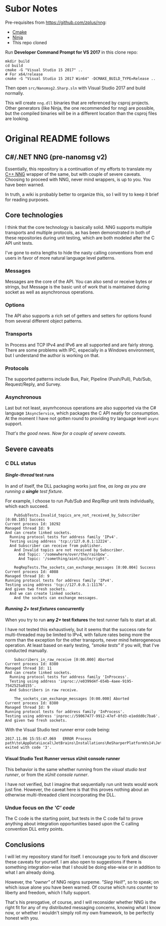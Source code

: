 # Subor Notes

Pre-requisites from https://github.com/zplus/nng:
- [Cmake](https://cmake.org/)
- [Ninja](https://github.com/ninja-build/ninja/releases)
- This repo cloned

Run __Developer Command Prompt for VS 2017__ in this clone repo:
```
mkdir build
cd build
cmake -G "Visual Studio 15 2017" ..
# For x64/release
cmake -G "Visual Studio 15 2017 Win64" -DCMAKE_BUILD_TYPE=Release ..
```

Then open `src/Nanomsg2.Sharp.sln` with Visual Studio 2017 and build normally.

This will create `nng.dll` binaries that are referenced by csproj projects.  Other generators (like Ninja, the one recommended for nng) are possible, but the compiled binaries will be in a different location than the csproj files are looking.



# Original README follows

## C#/.NET NNG (pre-nanomsg v2)

Essentially, this repository is a continuation of my efforts to translate my [C++ NNG](http://github.com/mwpowellhtx/nngcpp/) wrapper of the same, but with couple of severe caveats. Choosing to proceed with NNG, never mind wrappers, is up to you. You have been warned.

In truth, a wiki is probably better to organize this, so I will try to keep it brief for reading purposes.

## Core technologies

I think that the core technology is basically solid. NNG supports multiple transports and multiple protocols, as has been demonstrated in both of these repositories during unit testing, which are both modeled after the C API unit tests.

I've gone to extra lengths to hide the nasty calling conventions from end users in favor of more natural language level patterns.

### Messages

Messages are the core of the API. You can also send or receive bytes or strings, but Message is the basic unit of work that is maintained during socket as well as asynchronous operations.

### Options

The API also supports a rich set of getters and setters for options found from several different object patterns.

### Transports

In Process and TCP IPv4 and IPv6 are all supported and are fairly strong. There are some problems with IPC, especially in a Windows environment, but I understand the author is working on that.

### Protocols

The supported patterns include Bus, Pair, Pipeline (Push/Pull), Pub/Sub, Request/Reply, and Survey.

### Asynchronous

Last but not least, asynrhconous operations are also supported via the C# language ``IAsyncService``, which packages the C API neatly for consumption. At the moment I have not gotten round to providing try language level ``async`` support.

*That's the good news. Now for a couple of severe caveats.*

## Severe caveats

### C DLL status

#### ***Single-thread*** test runs

In and of itself, the DLL packaging works just fine, *as long as you are running a **single** test fixture*.

For example, I choose to run *Pub/Sub* and *Req/Rep* unit tests individually, which each succeed.

```
    PubSubTests.Invalid_topics_are_not_received_by_Subscriber [0:00.185] Success
Current process Id: 10292
Managed thread Id: 9
And can create linked sockets.
  Running protocol tests for address family 'IPv4'.
  Testing using address 'tcp://127.0.0.1:12224'.
  And Subscriber can receive from publisher.
    And Invalid topics are not received by Subscriber.
      And Topic: '/somewhere/over/the/rainbow'.
      And Topic: '/something/aint/quite/right'.
```

```
    ReqRepTests.The_sockets_can_exchange_messages [0:00.004] Success
Current process Id: 4088
Managed thread Id: 9
Running protocol tests for address family 'IPv4'.
Testing using address 'tcp://127.0.0.1:11176'.
And given two fresh sockets.
  And we can create linked sockets.
    And the sockets can exchange messages.
```

#### *Running **2+** test fixtures* concurrently

When you try to run **any *2+* test fixtures** the test runner fails to start at all.

I have not tested this exhaustively, but it seems that the success rate for multi-threaded may be limited to IPv4, with failure rates being more the norm than the exception for the other transports, never mind heterogeneous operation. At least based on early testing, *"smoke tests"* if you will, that I've conducted manually.

```
    Subscribers_in_raw_receive [0:00.000] Aborted
Current process Id: 8380
Managed thread Id: 11
And can create linked sockets.
  Running protocol tests for address family 'InProcess'.
  Testing using address 'inproc://e0399d4f-654b-4aee-9195-7542525a0155'.
  And Subscribers in raw receive.
```

```
    The_sockets_can_exchange_messages [0:00.000] Aborted
Current process Id: 8380
Managed thread Id: 9
Running protocol tests for address family 'InProcess'.
Testing using address 'inproc://59067477-9912-47ef-8fd3-e1eddd0c7ba6'.
And given two fresh sockets.
```

With the Visual Studio test runner error code being:

```
2017.11.06 15:55:47.069   ERROR Process path\to\AppData\Local\JetBrains\Installations\ReSharperPlatformVs14\JetBrains.ReSharper.TaskRunner.CLR45.x64.exe:8380 exited with code '3'.
```

#### Visual Studio Test Runner versus xUnit console runner

This behavior is the same whether running from the *visual studio test runner*, or from the *xUnit console runner*.

I have not verified, but I imagine that sequentially run unit tests would work just fine. However, the caveat here is that this proves nothing about an otherwise multi-threaded client incorporating the DLL.

### Undue focus on ***the 'C' code***

The C code is the starting point, but tests in the C code fail to prove anything about integration opportunities based upon the C calling convention DLL entry points.

## Conclusions

I will let my repository stand for itself. I encourage you to fork and discover these caveats for yourself. I am also open to suggestions if there is something integration-wise that I should be doing else-wise or in addition to what I am already doing.

However, the *"owner"* of NNG reigns surpeme. *"Sieg Heil!"*, so to speak; on which issue alone you have been warned. Of course which runs counter to liberty and freedom, which I fully support.

That's his prerogative, of course, and I will reconsider whether NNG is the right fit for any of my distributed messaging concerns, knowing what I know now, or whether I wouldn't simply roll my own framework, to be perfectly honest with you.
